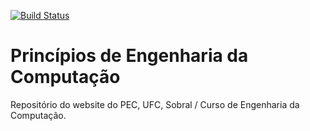 [![Build Status](https://travis-ci.org/pec-ufc/pec-ufc.github.io.svg?branch=master)](https://travis-ci.org/pec-ufc/pec-ufc.github.io)

# Princípios de Engenharia da Computação

Repositório do website do PEC, UFC, Sobral / Curso de Engenharia da Computação.
